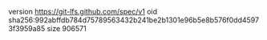 version https://git-lfs.github.com/spec/v1
oid sha256:992abffdb784d75789563432b241be2b1301e96b5e8b576f0dd45973f3959a85
size 906571
